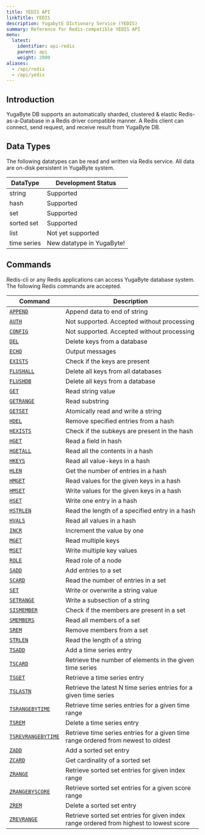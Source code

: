 ```yaml
---
title: YEDIS API
linkTitle: YEDIS
description: YugabytE DIctionary Service (YEDIS)
summary: Reference for Redis-compatible YEDIS API
menu:
  latest:
    identifier: api-redis
    parent: api
    weight: 2000
aliases:
  - /api/redis
  - /api/yedis
---
```


## Introduction
YugaByte DB supports an automatically sharded, clustered & elastic Redis-as-a-Database in a Redis driver compatible manner. A Redis client can connect, send request, and receive result from YugaByte DB.

## Data Types
The following datatypes can be read and written via Redis service. All data are on-disk persistent in YugaByte system.<br>

DataType | Development Status |
---------|-------------|
string | Supported |
hash | Supported |
set | Supported |
sorted set | Supported |
list | Not yet supported |
time series | New datatype in YugaByte! |

## Commands
Redis-cli or any Redis applications can access YugaByte database system. The following Redis commands are accepted.

Command | Description |
--------|-------------|
[`APPEND`](append/) | Append data to end of string |
[`AUTH`](auth/) | Not supported. Accepted without processing |
[`CONFIG`](config/) | Not supported. Accepted without processing |
[`DEL`](del/) | Delete keys from a database |
[`ECHO`](echo/) | Output messages |
[`EXISTS`](exists/) | Check if the keys are present |
[`FLUSHALL`](flushall/) | Delete all keys from all databases |
[`FLUSHDB`](flushdb/) | Delete all keys from a database |
[`GET`](get/) | Read string value |
[`GETRANGE`](getrange/) | Read substring |
[`GETSET`](getset/) | Atomically read and write a string |
[`HDEL`](hdel/) | Remove specified entries from a hash |
[`HEXISTS`](hexists/) | Check if the subkeys are present in the hash |
[`HGET`](hget/) | Read a field in hash |
[`HGETALL`](hgetall/) | Read all the contents in a hash |
[`HKEYS`](hkeys/) | Read all value-keys in a hash |
[`HLEN`](hlen/) | Get the number of entries in a hash |
[`HMGET`](hmget/) | Read values for the given keys in a hash |
[`HMSET`](hmset/) | Write values for the given keys in a hash |
[`HSET`](hset/) | Write one entry in a hash |
[`HSTRLEN`](hstrlen/) | Read the length of a specified entry in a hash |
[`HVALS`](hvals/) | Read all values in a hash |
[`INCR`](incr/) | Increment the value by one |
[`MGET`](mget/) | Read multiple keys |
[`MSET`](mset/) | Write multiple key values |
[`ROLE`](role/) | Read role of a node |
[`SADD`](sadd/) | Add entries to a set |
[`SCARD`](scard/) | Read the number of entries in a set |
[`SET`](set/) | Write or overwrite a string value |
[`SETRANGE`](setrange/) | Write a subsection of a string |
[`SISMEMBER`](sismember/) | Check if the members are present in a set |
[`SMEMBERS`](smembers/) | Read all members of a set |
[`SREM`](srem/) | Remove members from a set |
[`STRLEN`](strlen/) | Read the length of a string |
[`TSADD`](tsadd/) | Add a time series entry |
[`TSCARD`](tscard/) | Retrieve the number of elements in the given time series |
[`TSGET`](tsget/) | Retrieve a time series entry |
[`TSLASTN`](tslastn/) | Retrieve the latest N time series entries for a given time series |
[`TSRANGEBYTIME`](tsrangebytime/) | Retrieve time series entries for a given time range |
[`TSREM`](tsrem/) | Delete a time series entry |
[`TSREVRANGEBYTIME`](tsrevrangebytime/) | Retrieve time series entries for a given time range ordered from newest to oldest |
[`ZADD`](zadd/) | Add a sorted set entry |
[`ZCARD`](zcard/) | Get cardinality of a sorted set |
[`ZRANGE`](zrange/) | Retrieve sorted set entries for given index range
[`ZRANGEBYSCORE`](zrangebyscore/) | Retrieve sorted set entries for a given score range |
[`ZREM`](zrem/) | Delete a sorted set entry |
[`ZREVRANGE`](zrevrange/) | Retrieve sorted set entries for given index range ordered from highest to lowest score |
